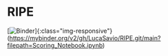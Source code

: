# RIPE

[![Binder](https://mybinder.org/badge_logo.svg)]{:class="img-responsive"}(https://mybinder.org/v2/gh/LucaSavio/RIPE.git/main?filepath=Scoring_Notebook.ipynb)
